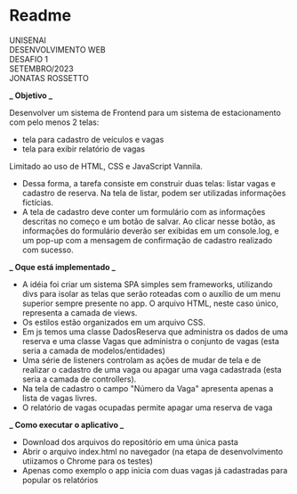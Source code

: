 # Readme

UNISENAI <br>
DESENVOLVIMENTO WEB <br>
DESAFIO 1 <br>
SETEMBRO/2023 <br>
JONATAS ROSSETTO

**_ Objetivo _** <br>

Desenvolver um sistema de Frontend para um sistema de estacionamento com pelo menos 2 telas:

- tela para cadastro de veículos e vagas
- tela para exibir relatório de vagas

Limitado ao uso de HTML, CSS e JavaScript Vannila.

- Dessa forma, a tarefa consiste em construir duas telas: listar vagas e cadastro de reserva. Na tela de listar, podem ser utilizadas informações fictícias.
- A tela de cadastro deve conter um formulário com as informações descritas no começo e um botão de salvar. Ao clicar nesse botão, as informações do formulário deverão ser exibidas em um console.log, e um pop-up com a mensagem de confirmação de cadastro realizado com sucesso.

**_ Oque está implementado _** <br>

- A idéia foi criar um sistema SPA simples sem frameworks, utilizando divs para isolar as telas que serão roteadas com o auxílio de um menu superior sempre presente no app. O arquivo HTML, neste caso único, representa a camada de views.
- Os estilos estão organizados em um arquivo CSS.
- Em js temos uma classe DadosReserva que administra os dados de uma reserva e uma classe Vagas que administra o conjunto de vagas (esta seria a camada de modelos/entidades)
- Uma série de listeners controlam as ações de mudar de tela e de realizar o cadastro de uma vaga ou apagar uma vaga cadastrada (esta seria a camada de controllers).
- Na tela de cadastro o campo "Número da Vaga" apresenta apenas a lista de vagas livres.
- O relatório de vagas ocupadas permite apagar uma reserva de vaga

**_ Como executar o aplicativo _** <br>

- Download dos arquivos do repositório em uma única pasta
- Abrir o arquivo index.html no navegador (na etapa de desenvolvimento utiizamos o Chrome para os testes)
- Apenas como exemplo o app inicia com duas vagas já cadastradas para popular os relatórios
